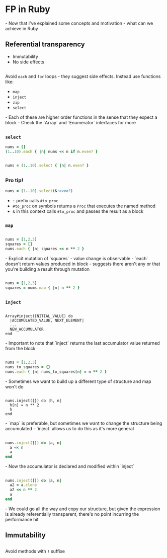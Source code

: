 # FP in Ruby

<div class="notes">
- Now that I've explained some concepts and motivation - what can we achieve in Ruby
</div>

## Referential transparency

- Immutability
- No side effects

##

Avoid `each` and `for` loops - they suggest side effects. Instead use functions like:

 - `map`
 - `inject`
 - `zip`
 - `select`

<div class="notes">
- Each of these are higher order functions in the sense that they expect a block
- Check the `Array` and `Enumerator` interfaces for more
</div>

##

### `select`

```ruby
nums = []
(1..10).each { |n| nums << n if n.even? }
```

##

```ruby
nums = (1..10).select { |n| n.even? }
```

##

### Pro tip!

```ruby
nums = (1..10).select(&:even?)
```

- `:` prefix calls `#to_proc`
- `#to_proc` on symbols returns a `Proc` that executes the named method
- `&` in this context calls `#to_proc` and passes the result as a block

##

### `map`

##

```ruby
nums = [1,2,3]
squares = []
nums.each { |n| squares << n ** 2 }
```

<div class="notes">
- Explicit mutation of `squares` - value change is observable
- `each` doesn't return values produced in block - suggests there aren't any or
  that you're building a result through mutation
</div>

##

```ruby
nums = [1,2,3]
squares = nums.map { |n| n ** 2 }
```

##

### `inject`

##

```
Array#inject(INITIAL_VALUE) do
  |ACCUMULATED_VALUE, NEXT_ELEMENT|
  ...
  NEW_ACCUMULATOR
end
```

<div class="notes">
- Important to note that `inject` returns the last accumulator value returned from the block
</div>

##

```ruby
nums = [1,2,3]
nums_to_squares = {}
nums.each { |n| nums_to_squares[n] = n ** 2 }

```

<div class="notes">
- Sometimes we want to build up a different type of structure and map won't do
</div>

##

```
nums.inject({}) do |h, n|
  h[n] = n ** 2
  h
end
```

<div class="notes">
- `map` is preferable, but sometimes we want to change the structure being accumulated
- `inject` allows us to do this as it's more general
</div>

##

```ruby
nums.inject([]) do |a, n|
  a << n
  a
end
```

<div class="notes">
- Now the accumulator is declared and modified within `inject`
</div>

##

```ruby
nums.inject([]) do |a, n|
  a2 = a.clone
  a2 << n ** 2
  a
end
```

<div class="notes">
- We could go all the way and copy our structure, but given the expression is already
  referentially transparent, there's no point incurring the performance hit
</div>

##

## Immutability

##

Avoid methods with `!` suffixe
 
```

```


